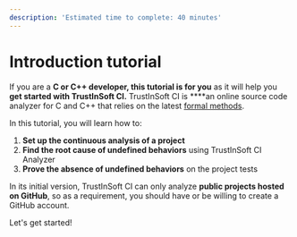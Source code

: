 ```yaml
---
description: 'Estimated time to complete: 40 minutes'
---
```


# Introduction tutorial

If you are a **C or C++ developer, this tutorial is for you** as it will help you **get started with TrustInSoft CI.** TrustInSoft CI is ****an online source code analyzer for C and C++ that relies on the latest [formal methods](https://en.wikipedia.org/wiki/Formal_methods).

In this tutorial, you will learn how to:

1. **Set up the continuous analysis of a project**
2. **Find the root cause of undefined behaviors** using TrustInSoft CI Analyzer
3. **Prove the absence of undefined behaviors** on the project tests

In its initial version, TrustInSoft CI can only analyze **public projects hosted on GitHub**, so as a requirement, you should have or be willing to create a GitHub account.

Let's get started!

